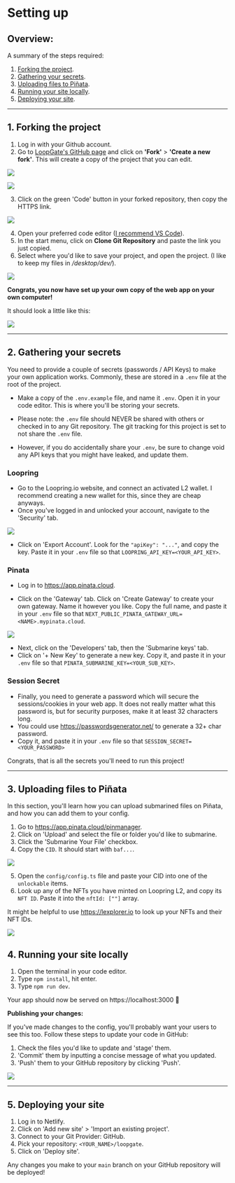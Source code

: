 # Setting up

## Overview:

A summary of the steps required:

1. [Forking the project](#1.-forking-the-project).
2. [Gathering your secrets](#2.-gathering-your-secrets).
3. [Uploading files to Piñata](#3.-uploading-files-to-piñata).
4. [Running your site locally](#4.-running-your-site-locally).
5. [Deploying your site](#.5-deploying-your-site).

---

## 1. Forking the project

1. Log in with your Github account.
2. Go to [LoopGate's GitHub page](https://github.com/0xGeel/loopgate) and click on **'Fork'** > **'Create a new fork'**. This will create a copy of the project that you can edit.

![](../../public/images/docs/fork-step-1.png)

![](../../public/images/docs/fork-step-2.png)

3. Click on the green 'Code' button in your forked repository, then copy the HTTPS link.

![](../../public/images/docs/fork-step-3.gif)

4. Open your preferred code editor ([I recommend VS Code](https://code.visualstudio.com/)).
5. In the start menu, click on **Clone Git Repository** and paste the link you just copied.
6. Select where you'd like to save your project, and open the project. (I like to keep my files in _/desktop/dev/_).

![](../../public/images/docs/fork-step-4.png)

**Congrats, you now have set up your own copy of the web app on your own computer!**

It should look a little like this:

![](../../public/images/docs/fork-step-done.png)

---

## 2. Gathering your secrets

You need to provide a couple of secrets (passwords / API Keys) to make your own application works. Commonly, these are stored in a `.env` file at the root of the project.

- Make a copy of the `.env.example` file, and name it `.env`. Open it in your code editor. This is where you'll be storing your secrets.

- Please note: the `.env` file should NEVER be shared with others or checked in to any Git repository. The git tracking for this project is set to not share the `.env` file.
- However, if you do accidentally share your `.env`, be sure to change void any API keys that you might have leaked, and update them.

### Loopring

- Go to the Loopring.io website, and connect an activated L2 wallet. I recommend creating a new wallet for this, since they are cheap anyways.
- Once you've logged in and unlocked your account, navigate to the 'Security' tab.

![](../../public/images/docs/secrets-loopring.png)

- Click on 'Export Account'. Look for the `"apiKey": "..."`, and copy the key. Paste it in your `.env` file so that `LOOPRING_API_KEY=<YOUR_API_KEY>`.

### Pinata

- Log in to https://app.pinata.cloud.

- Click on the 'Gateway' tab. Click on 'Create Gateway' to create your own gateway. Name it however you like. Copy the full name, and paste it in your `.env` file so that `NEXT_PUBLIC_PINATA_GATEWAY_URL=<NAME>.mypinata.cloud`.

![](../../public/images/docs/secrets-pinata-1.png)

- Next, click on the 'Developers' tab, then the 'Submarine keys' tab.
- Click on '+ New Key' to generate a new key. Copy it, and paste it in your `.env` file so that `PINATA_SUBMARINE_KEY=<YOUR_SUB_KEY>`.

### Session Secret

- Finally, you need to generate a password which will secure the sessions/cookies in your web app. It does not really matter what this password is, but for security purposes, make it at least 32 characters long.
- You could use https://passwordsgenerator.net/ to generate a 32+ char password.
- Copy it, and paste it in your `.env` file so that `SESSION_SECRET=<YOUR_PASSWORD>`

Congrats, that is all the secrets you'll need to run this project!

---

## 3. Uploading files to Piñata

In this section, you'll learn how you can upload submarined files on Piñata, and how you can add them to your config.

1. Go to https://app.pinata.cloud/pinmanager.
2. Click on 'Upload' and select the file or folder you'd like to submarine.
3. Click the 'Submarine Your File' checkbox.
4. Copy the `CID`. It should start with `baf...`.

![](../../public/images/docs/pinata-submarine.png)

5. Open the `config/config.ts` file and paste your CID into one of the `unlockable` items.
6. Look up any of the NFTs you have minted on Loopring L2, and copy its `NFT ID`. Paste it into the `nftId: [""]` array.

It might be helpful to use https://lexplorer.io to look up your NFTs and their NFT IDs.

![](../../public/images/docs/lexplorer-nft-id.png)

## 4. Running your site locally

1. Open the terminal in your code editor.
2. Type `npm install`, hit enter.
3. Type `npm run dev`.

Your app should now be served on https://localhost:3000 🚀

**Publishing your changes:**

If you've made changes to the config, you'll probably want your users to see this too. Follow these steps to update your code in GitHub:

1. Check the files you'd like to update and 'stage' them.
2. 'Commit' them by inputting a concise message of what you updated.
3. 'Push' them to your GitHub repository by clicking 'Push'.

![](../../public/images/docs/push-to-git.gif)

---

## 5. Deploying your site

1. Log in to Netlify.
2. Click on 'Add new site' > 'Import an existing project'.
3. Connect to your Git Provider: GitHub.
4. Pick your repository: `<YOUR_NAME>/loopgate`.
5. Click on 'Deploy site'.

Any changes you make to your `main` branch on your GitHub repository will be deployed!
